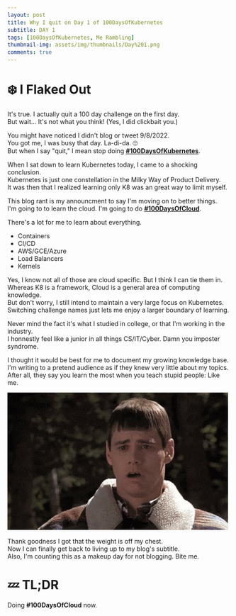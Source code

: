 ```yaml
---
layout: post
title: Why I quit on Day 1 of 100DaysOfKubernetes
subtitle: DAY 1
tags: [100DaysOfKubernetes, Me Rambling]
thumbnail-img: assets/img/thumbnails/Day%201.png
comments: true
---
```

# ❄️ I Flaked Out

It's true. I actually quit a 100 day challenge on the first day. \
But wait... It's not what you think! (Yes, I did clickbait you.)

You might have noticed I didn't blog or tweet 9/8/2022.\
You got me, I was busy that day. La-di-da. 🙄 \
But when I say "quit," I mean stop doing **[#100DaysOfKubernetes](https://100daysofkubernetes.io/overview.html)**. 

When I sat down to learn Kubernetes today, I came to a shocking conclusion. \
Kubernetes is just one constellation in the Milky Way of Product Delivery. \
It was then that I realized learning only K8 was an great way to limit myself.

This blog rant is my announcment to say I'm moving on to better things. \
I'm going to to learn the cloud. I'm going to do **[#100DaysOfCloud](https://twitter.com/100DaysCloud)**.

There's a lot for me to learn about everything.
- Containers
- CI/CD
- AWS/GCE/Azure
- Load Balancers
- Kernels

Yes, I know not all of those are cloud specific. But I think I can tie them in. \
Whereas K8 is a framework, Cloud is a general area of computing knowledge. \
But don't worry, I still intend to maintain a very large focus on Kubernetes.\
Switching challenge names just lets me enjoy a larger boundary of learning.

Never mind the fact it's what I studied in college, or that I'm working in the industry. \
I honnestly feel like a junior in all things CS/IT/Cyber. Damn you imposter syndrome.

I thought it would be best for me to document my growing knowledge base. \
I'm writing to a pretend audience as if they knew very little about my topics. \
After all, they say you learn the most when you teach stupid people: Like me.

![IYKYK](../assets/img/Dumb-and-Dumber.gif)

Thank goodness I got that the weight is off my chest. \
Now I can finally get back to living up to my blog's subtitle. \
Also, I'm counting this as a makeup day for not blogging. Bite me.

# 💤 TL;DR
Doing **#100DaysOfCloud** now.